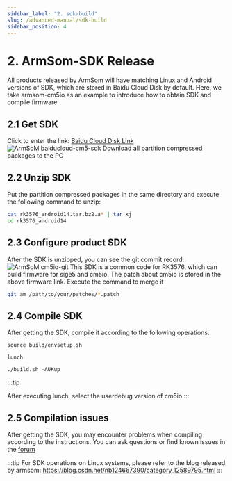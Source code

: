 ```yaml
---
sidebar_label: "2. sdk-build"
slug: /advanced-manual/sdk-build
sidebar_position: 4
---
```


# 2. ArmSom-SDK Release
All products released by ArmSom will have matching Linux and Android versions of SDK, which are stored in Baidu Cloud Disk by default. Here, we take armsom-cm5io as an example to introduce how to obtain SDK and compile firmware

## 2.1 Get SDK
Click to enter the link: [Baidu Cloud Disk Link](https://pan.baidu.com/s/14qfAZM3QqgJPuFVjKRSBUw?pwd=arms )
![ArmSoM baiducloud-cm5-sdk](/img/general-tutorial/baiducloud-cm5-sdk.png)
Download all partition compressed packages to the PC

## 2.2 Unzip SDK
Put the partition compressed packages in the same directory and execute the following command to unzip:
```bash
cat rk3576_android14.tar.bz2.a* | tar xj
cd rk3576_android14
```

## 2.3 Configure product SDK
After the SDK is unzipped, you can see the git commit record:
![ArmSoM cm5io-git](/img/general-tutorial/cm5io-git.png)
This SDK is a common code for RK3576, which can build firmware for sige5 and cm5io. The patch about cm5io is stored in the above firmware link. Execute the command to merge it
```bash
git am /path/to/your/patches/*.patch
```

## 2.4 Compile SDK
After getting the SDK, compile it according to the following operations:

```
source build/envsetup.sh

lunch

./build.sh -AUKup
```

:::tip

After executing lunch, select the userdebug version of cm5io
:::

## 2.5 Compilation issues
After getting the SDK, you may encounter problems when compiling according to the instructions. You can ask questions or find known issues in the [forum](https://forum.armsom.org/tag/sdk)

:::tip
For SDK operations on Linux systems, please refer to the blog released by armsom:
https://blog.csdn.net/nb124667390/category_12589795.html
:::